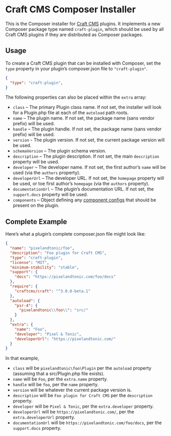 Craft CMS Composer Installer
============================

This is the Composer installer for [Craft CMS](https://craftcms.com/) plugins. It implements a new Composer package type named `craft-plugin`, which should be used by all Craft CMS plugins if they are distributed as Composer packages.

Usage
-----

To create a Craft CMS plugin that can be installed with Composer, set the `type` property in your plugin’s composer.json file to `"craft-plugin"`.

```json
{
  "type": "craft-plugin",
}
```

The following properties can also be placed within the `extra` array:

- `class` – The primary Plugin class name. If not set, the installer will look for a 
Plugin.php file at each of the `autoload` path roots.
- `name` – The plugin name. If not set, the package name (sans vendor prefix) will be used.
- `handle` – The plugin handle. If not set, the package name (sans vendor prefix) will be used.
- `version` - The plugin version. If not set, the current package version will be used.
- `schemaVersion` – The plugin schema version.
- `description` – The plugin description. If not set, the main `description` property will be used.
- `developer` – The developer name. If not set, the first author’s `name` will be used (via the `authors` property).
- `developerUrl` – The developer URL. If not set, the `homepage` property will be used, or toe first author’s `homepage` (via the `authors` property).
- `documentationUrl` – The plugin’s documentation URL. If not set, the `support.docs` property will be used.
- `components` – Object defining any [component configs](http://www.yiiframework.com/doc-2.0/guide-structure-application-components.html) that should be present on the plugin.

Complete Example
----------------

Here’s what a plugin’s complete composer.json file might look like:

```json
{
  "name": "pixelandtonic/foo",
  "description": "Foo plugin for Craft CMS",
  "type": "craft-plugin",
  "license": "MIT",
  "minimum-stability": "stable",
  "support": {
    "docs": "https://pixelandtonic.com/foo/docs"
  },
  "require": {
    "craftcms/craft": "^3.0.0-beta.1"
  },
  "autoload": {
    "psr-4": {
      "pixelandtonic\\foo\\": "src/"
    }
  },
  "extra": {
    "name": "Foo",
    "developer": "Pixel & Tonic",
    "developerUrl": "https://pixelandtonic.com/"
  }
}
```

In that example,

- `class` will be `pixelandtonic\foo\Plugin` per the `autoload` property (assuming that a src/Plugin.php file exists).
- `name` will be `Foo`, per the `extra.name` property.
- `handle` will be `foo`, per the `name` property.
- `version` will be whatever the current package version is.
- `description` will be `Foo plugin for Craft CMS` per the `description` property.
- `developer` will be `Pixel & Tonic`, per the `extra.developer` property.
- `developerUrl` will be `https://pixelandtonic.com/`, per the `extra.developerUrl` property.
- `documentationUrl` will be `https://pixelandtonic.com/foo/docs`, per the `support.docs` property.
